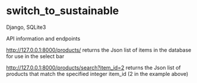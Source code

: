# switch_to_sustainable
Django, SQLite3

API information and endpoints

http://127.0.0.1:8000/products/
returns the Json list of items in the database for use in the select bar

http://127.0.0.1:8000/products/search?item_id=2
returns the Json list of products that match the specified integer item_id (2 in the example above) 
